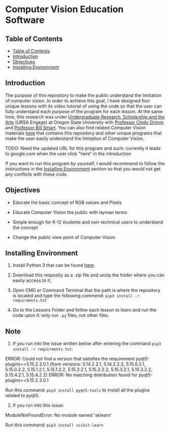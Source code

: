 # Computer Vision Education Software

## Table of Contents

- [Table of Contents](#table-of-contents)
- [Introduction](#introduction)
- [Objectives](#objectives)
- [Installing Environment](#installing-environment)

## Introduction

The purpose of this repository to make the public understand the limitation of computer vision.
In order to achieve this goal, I have designed four unique lessons with its video tutorial of using the code so that the user can fully understand each purpose of the program for each lesson.
At the same time, this research was under [Undergraduate Research, Scholarship and the Arts](https://undergraduate.oregonstate.edu/research/programs/ursa-engage) (URSA Engage) at Oregon State University with [Professor Cindy Grimm](https://mime.oregonstate.edu/people/grimm) and [Professor Bill Smart](https://mime.oregonstate.edu/people/smart). You can also find related Computer Vision materials [here](https://sites.google.com/view/edupixel/home) that contains this repository and other unique programs that make the user easily understand the limitation of Computer Vision.

TODO: Need the updated URL for this program and such: currently it leads to google.com when the user click "here" in the introduction

If you want to run this program by yourself, I would recommend to follow the instructions in the [Installing Environment](#installing-environment) section so that you would not get any conflicts with these code.

## Objectives

- Educate the basic concept of RGB values and Pixels

- Educate Computer Vision the public with layman terms

- Simple enough for K-12 students and non-technical users to understand the concept

- Change the public view point of Computer Vision

## Installing Environment

1. Install Python 3 that can be found [here](https://www.python.org).

2. Download this resposity as a .zip file and unzip the folder where you can easily access to it.

3. Open CMD or Command Terminal that the path is where the repository is located and type the following commend:
```pip3 install -r requirments.txt```

4. Go to the Lessons Folder and follow each lesson to learn and run the code upon it: only run ```.py``` files, not other files.

## Note
1. If you run into the issue written below after entering the command ```pip3 install -r requirments.txt```: 

ERROR: Could not find a version that satisfies the requirement pyqt5-plugins==5.15.2.2.0.1 (from versions: 5.14.2.2.1, 5.14.2.2.2, 5.15.0.2.1, 5.15.0.2.2, 5.15.1.2.1, 5.15.1.2.2, 5.15.2.2.1, 5.15.2.2.2, 5.15.3.2.1, 5.15.3.2.2, 5.15.4.2.1, 5.15.4.2.2)
ERROR: No matching distribution found for pyqt5-plugins==5.15.2.2.0.1

Run this command: ```pip3 install pyqt5-tools``` to install all the plugins related to pyqt5.

2. If you run into this issue: 

ModuleNotFoundError: No module named 'sklearn'

Run this command: ```pip3 install scikit-learn```
